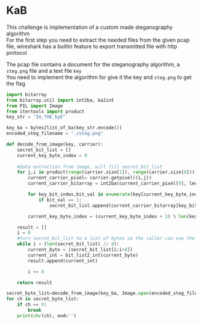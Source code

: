 # KaB

This challenge is implementation of a custom made steganography algorithm  
For the first step you need to extract the needed files from the given pcap file, wireshark has a builtin feature to export transmitted file with http protocol  

The pcap file contains a document for the steganography algorithm, a `steg.png` file and a text file `key`  
You need to implement the algorithm for give it the key and `steg.png` to get the flag  

```python
import bitarray
from bitarray.util import int2ba, ba2int
from PIL import Image
from itertools import product
key_str = "Im_THE_kyE"

key_ba = bytes2list_of_ba(key_str.encode())
encoded_steg_filename = "./steg.png" 

def decode_from_image(key, carrier):
    secret_bit_list = []
    current_key_byte_index = 0
    
    #data extraction from image, will fill secret_bit_list
    for j,i in product(range(carrier.size[1]), range(carrier.size[0])):
        current_carrier_pixel= carrier.getpixel((i,j))
        current_carrier_bitarray = int2ba(current_carrier_pixel[0], length=8)

        for key_bit_index,bit_val in enumerate(key[current_key_byte_index]):
            if bit_val == 1:
                secret_bit_list.append(current_carrier_bitarray[key_bit_index])

        current_key_byte_index = (current_key_byte_index + 1) % len(key)

    result = []
    i = 0
    #turn secret_bit_list to a list of bytes so the caller can use the data without any headaches
    while i < (len(secret_bit_list) // 8):
        current_byte = (secret_bit_list[i:i+8])
        current_int = bit_list2_int(current_byte) 
        result.append(current_int)

        i += 8

    return result

secret_byte_list=decode_from_image(key_ba, Image.open(encoded_steg_filename))
for ch in secret_byte_list:
    if ch == 0:
        break
    print(chr(ch), end='')
```
